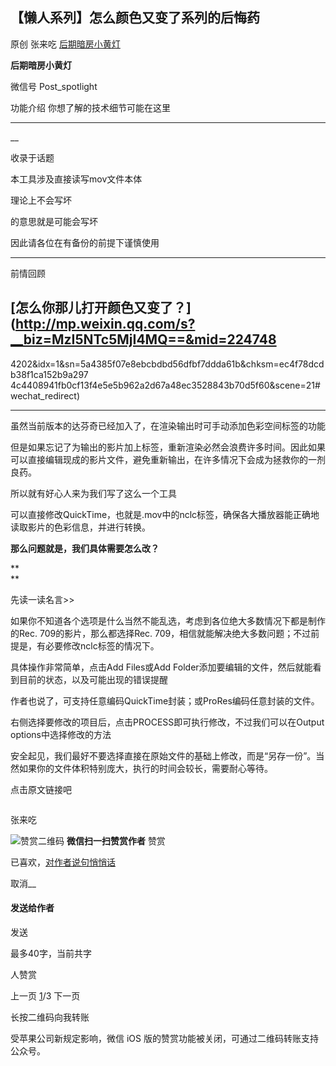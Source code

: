 ##  【懒人系列】怎么颜色又变了系列的后悔药

原创 张来吃 [ 后期暗房小黄灯 ](javascript:void\(0\);)

**后期暗房小黄灯** ![]()

微信号 Post_spotlight

功能介绍 你想了解的技术细节可能在这里

__ __

__

收录于话题

 本工具涉及直接读写mov文件本体

 理论上不会写坏

的意思就是可能会写坏

 因此请各位在有备份的前提下谨慎使用  

  

* * *

  

前情回顾  

## [怎么你那儿打开颜色又变了？](http://mp.weixin.qq.com/s?__biz=MzI5NTc5MjI4MQ==&mid=224748
4202&idx=1&sn=5a4385f07e8ebcbdbd56dfbf7ddda61b&chksm=ec4f78dcdb38f1ca152b9a297
4c4408941fb0cf13f4e5e5b962a2d67a48ec3528843b70d5f60&scene=21#wechat_redirect)

  

* * *

  

  

虽然当前版本的达芬奇已经加入了，在渲染输出时可手动添加色彩空间标签的功能  

  

但是如果忘记了为输出的影片加上标签，重新渲染必然会浪费许多时间。因此如果可以直接编辑现成的影片文件，避免重新输出，在许多情况下会成为拯救你的一剂良药。

  

所以就有好心人来为我们写了这么一个工具

可以直接修改QuickTime，也就是.mov中的nclc标签，确保各大播放器能正确地读取影片的色彩信息，并进行转换。  

  

  

  

  

  

**那么问题就是，我们具体需要怎么改？**  

**  
**

先读一读名言>>

如果你不知道各个选项是什么当然不能乱选，考虑到各位绝大多数情况下都是制作的Rec. 709的影片，那么都选择Rec.
709，相信就能解决绝大多数问题；不过前提是，有必要修改nclc标签的情况下。

  

具体操作非常简单，点击Add Files或Add Folder添加要编辑的文件，然后就能看到目前的状态，以及可能出现的错误提醒  

作者也说了，可支持任意编码QuickTime封装；或ProRes编码任意封装的文件。  

  

右侧选择要修改的项目后，点击PROCESS即可执行修改，不过我们可以在Output options中选择修改的方法

安全起见，我们最好不要选择直接在原始文件的基础上修改，而是“另存一份”。当然如果你的文件体积特别庞大，执行的时间会较长，需要耐心等待。  

  

  

  

  

  

点击原文链接吧

  

  

![]()

张来吃

![赞赏二维码]() **微信扫一扫赞赏作者** 赞赏

已喜欢，[对作者说句悄悄话](javascript:;)

取消__

#### 发送给作者

发送

最多40字，当前共字

 人赞赏

上一页 [1](javascript:;)/3 下一页

长按二维码向我转账

受苹果公司新规定影响，微信 iOS 版的赞赏功能被关闭，可通过二维码转账支持公众号。

